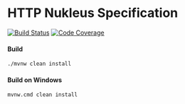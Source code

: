 # HTTP Nukleus Specification

[![Build Status][build-status-image]][build-status]
[![Code Coverage][code-coverage-image]][code-coverage]

#### Build
```bash
./mvnw clean install
```
#### Build on Windows
```bash
mvnw.cmd clean install
```

[build-status-image]: https://github.com/reaktivity/nukleus-http.spec/workflows/build/badge.svg
[build-status]: https://github.com/reaktivity/nukleus-http.spec/actions
[code-coverage-image]: https://codecov.io/gh/reaktivity/nukleus-http.spec/branch/develop/graph/badge.svg
[code-coverage]: https://codecov.io/gh/reaktivity/nukleus-http.spec
